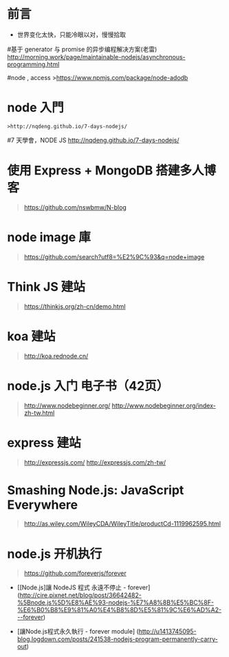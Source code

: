 


# 前言 #

- 世界变化太快，只能冷眼以对，慢慢拾取


#基于 generator 与 promise 的异步编程解决方案(老雷)
http://morning.work/page/maintainable-nodejs/asynchronous-programming.html


#node , access
    >https://www.npmjs.com/package/node-adodb



# node 入門 
    >http://nqdeng.github.io/7-days-nodejs/

#7 天學會，NODE JS
http://nqdeng.github.io/7-days-nodejs/


# 使用 Express + MongoDB 搭建多人博客
> https://github.com/nswbmw/N-blog

# node image 庫
> https://github.com/search?utf8=%E2%9C%93&q=node+image

# Think JS 建站
> https://thinkjs.org/zh-cn/demo.html

# koa 建站
> http://koa.rednode.cn/

# node.js 入门 电子书（42页）
> http://www.nodebeginner.org/
> http://www.nodebeginner.org/index-zh-tw.html

# express 建站
> http://expressjs.com/
> http://expressjs.com/zh-tw/

# Smashing Node.js: JavaScript Everywhere
> http://as.wiley.com/WileyCDA/WileyTitle/productCd-1119962595.html


# node.js 开机执行

> https://github.com/foreverjs/forever

- [[Node.js]讓 NodeJS 程式 永遠不停止 - forever] (http://cire.pixnet.net/blog/post/36642482-%5Bnode.js%5D%E8%AE%93-nodejs-%E7%A8%8B%E5%BC%8F-%E6%B0%B8%E9%81%A0%E4%B8%8D%E5%81%9C%E6%AD%A2---forever)

- [讓Node.js程式永久執行 - forever module] (http://u1413745095-blog.logdown.com/posts/241538-nodejs-program-permanently-carry-out)



